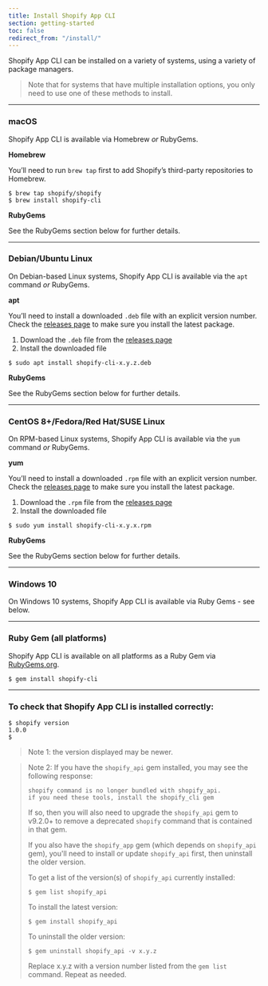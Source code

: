 ```yaml
---
title: Install Shopify App CLI
section: getting-started
toc: false
redirect_from: "/install/"
---
```


Shopify App CLI can be installed on a variety of systems, using a variety of package managers.
> Note that for systems that have multiple installation options, you only need to use one of these methods to install.

---
### macOS

Shopify App CLI is available via Homebrew _or_ RubyGems.

**Homebrew**

You’ll need to run `brew tap` first to add Shopify’s third-party repositories to Homebrew.

```console
$ brew tap shopify/shopify
$ brew install shopify-cli
```

**RubyGems**

See the RubyGems section below for further details.

---

### Debian/Ubuntu Linux

On Debian-based Linux systems, Shopify App CLI is available via the `apt` command _or_ RubyGems.

**apt**

You’ll need to install a downloaded `.deb` file with an explicit version number. Check the [releases page](https://github.com/Shopify/shopify-app-cli/releases) to make sure you install the latest package.

1. Download the `.deb` file from the [releases page](https://github.com/Shopify/shopify-app-cli/releases)
1. Install the downloaded file
```console
$ sudo apt install shopify-cli-x.y.z.deb
```

**RubyGems**

See the RubyGems section below for further details.

---

### CentOS 8+/Fedora/Red Hat/SUSE Linux

On RPM-based Linux systems, Shopify App CLI is available via the `yum` command _or_ RubyGems.

**yum**

You’ll need to install a downloaded `.rpm` file with an explicit version number. Check the [releases page](https://github.com/Shopify/shopify-app-cli/releases) to make sure you install the latest package.

1. Download the `.rpm` file from the [releases page](https://github.com/Shopify/shopify-app-cli/releases)
1. Install the downloaded file
```console
$ sudo yum install shopify-cli-x.y.x.rpm
```

**RubyGems**

See the RubyGems section below for further details.

---

### Windows 10

On Windows 10 systems, Shopify App CLI is available via Ruby Gems - see below.

---

### Ruby Gem (all platforms)

Shopify App CLI is available on all platforms as a Ruby Gem via [RubyGems.org](https://rubygems.org/).

```console
$ gem install shopify-cli
```

---

### To check that Shopify App CLI is installed correctly:

```console
$ shopify version
1.0.0
$
```

> Note 1: the version displayed may be newer.

> Note 2: If you have the `shopify_api` gem installed, you may see the following response:
> ```console
> shopify command is no longer bundled with shopify_api.
> if you need these tools, install the shopify_cli gem
> ```
> 
> If so, then you will also need to upgrade the `shopify_api` gem to v9.2.0+ to remove a deprecated `shopify` command that is contained in that gem.
>
> If you also have the `shopify_app` gem (which depends on `shopify_api` gem), you'll need to install or update `shopify_api` first, then uninstall the older version.
> 
> To get a list of the version(s) of `shopify_api` currently installed:
> ```console
> $ gem list shopify_api
> ```
> 
> To install the latest version:
> ```console
> $ gem install shopify_api
> ```
> 
> To uninstall the older version:
> ```console
> $ gem uninstall shopify_api -v x.y.z
> ```
> Replace x.y.z with a version number listed from the `gem list` command.  Repeat as needed.
